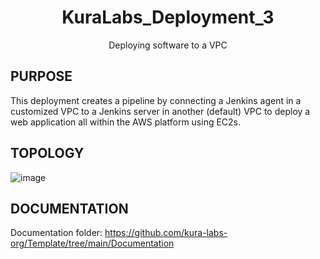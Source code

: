 <h1 align=center>KuraLabs_Deployment_3</h1>
<div align=center>Deploying software to a VPC</div> 
 

## PURPOSE
This deployment creates a pipeline by connecting a Jenkins agent in a customized VPC to a Jenkins server in another (default) VPC to deploy a web application all within the AWS platform using EC2s.



## TOPOLOGY
![image](https://user-images.githubusercontent.com/105315302/195988751-12e8ebdd-bdbc-4df4-84dd-bb95e16c8648.png)



## DOCUMENTATION
Documentation folder: https://github.com/kura-labs-org/Template/tree/main/Documentation
